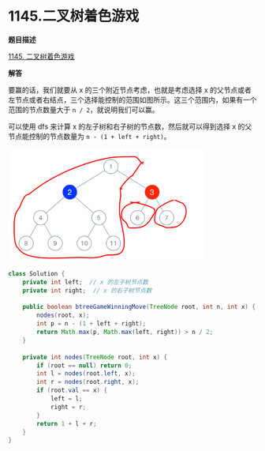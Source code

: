 # 1145.二叉树着色游戏

**题目描述**

[1145. 二叉树着色游戏](https://leetcode-cn.com/problems/binary-tree-coloring-game/)

**解答**

要赢的话，我们就要从 x 的三个附近节点考虑，也就是考虑选择 x 的父节点或者左节点或者右结点，三个选择能控制的范围如图所示。这三个范围内，如果有一个范围的节点数量大于 `n / 2`，就说明我们可以赢。

可以使用 dfs 来计算 x 的左子树和右子树的节点数，然后就可以得到选择 x 的父节点能控制的节点数量为 `n - (1 + left + right)`。

![](assets/20190807123628084_27158.png)

```java
class Solution {
    private int left;  // x 的左子树节点数
    private int right;  // x 的右子树节点数

    public boolean btreeGameWinningMove(TreeNode root, int n, int x) {
        nodes(root, x);
        int p = n - (1 + left + right);
        return Math.max(p, Math.max(left, right)) > n / 2;
    }

    private int nodes(TreeNode root, int x) {
        if (root == null) return 0;
        int l = nodes(root.left, x);
        int r = nodes(root.right, x);
        if (root.val == x) {
            left = l;
            right = r;
        }
        return 1 + l + r;
    }
}
```